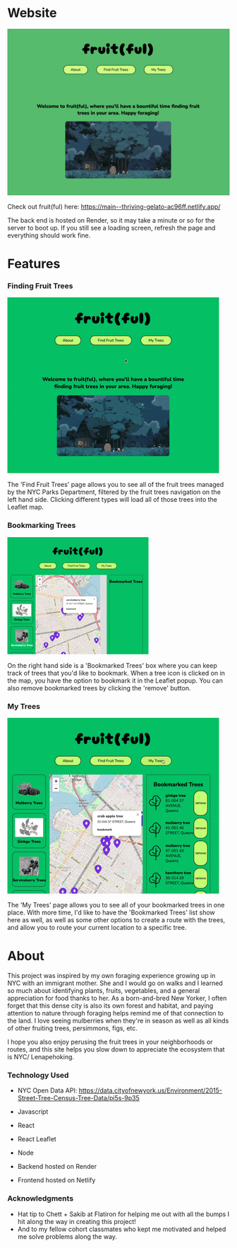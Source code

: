 # Website

![fruit(ful) homepage](/public/fruit(ful)-homepage.png "fruit(ful) homepage")

Check out fruit(ful) here: https://main--thriving-gelato-ac96ff.netlify.app/

The back end is hosted on Render, so it may take a minute or so for the server to boot up. If you still see a loading screen, refresh the page and everything should work fine.

# Features
### Finding Fruit Trees

![using the map to find fruit trees gif](/public/homepage.gif)

The 'Find Fruit Trees' page allows you to see all of the fruit trees managed by the NYC Parks Department, filtered by the fruit trees navigation on the left hand side. Clicking different types will load all of those trees into the Leaflet map.

### Bookmarking Trees

![how to bookmark a tree gif](/public/bookmarking.gif)

On the right hand side is a 'Bookmarked Trees' box where you can keep track of trees that you'd like to bookmark. When a tree icon is clicked on in the map, you have the option to bookmark it in the Leaflet popup. You can also remove bookmarked trees by clicking the 'remove' button.

### My Trees

![viewing personal bookmarked trees gif](/public/my-trees.gif)

The 'My Trees' page allows you to see all of your bookmarked trees in one place. With more time, I'd like to have the 'Bookmarked Trees' list show here as well, as well as some other options to create a route with the trees, and allow you to route your current location to a specific tree.

# About

This project was inspired by my own foraging experience growing up in NYC with an immigrant mother. She and I would go on walks and I learned so much about identifying plants, fruits, vegetables, and a general appreciation for food thanks to her. As a born-and-bred New Yorker, I often forget that this dense city is also its own forest and habitat, and paying attention to nature through foraging helps remind me of that connection to the land. I love seeing mulberries when they're in season as well as all kinds of other fruiting trees, persimmons, figs, etc. 

I hope you also enjoy perusing the fruit trees in your neighborhoods or routes, and this site helps you slow down to appreciate the ecosystem that is NYC/ Lenapehoking. 

### Technology Used

* NYC Open Data API: https://data.cityofnewyork.us/Environment/2015-Street-Tree-Census-Tree-Data/pi5s-9p35
* Javascript
* React
* React Leaflet
* Node 

* Backend hosted on Render
* Frontend hosted on Netlify

### Acknowledgments

* Hat tip to Chett + Sakib at Flatiron for helping me out with all the bumps I hit along the way in creating this project! 
* And to my fellow cohort classmates who kept me motivated and helped me solve problems along the way.